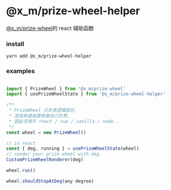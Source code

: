 # @x_m/prize-wheel-helper

[@x_m/prize-wheel](../prize-wheel/README.md)的 react 辅助函数

### install
```
yarn add @x_m/prize-wheel-helper
```

### examples

``` typescript

import { PrizeWheel } from '@x_m/prize-wheel'
import { usePrizeWheelState } from '@x_m/prize-wheel-helper'

/**
 * PrizeWheel 只负责逻辑部分,
 * 渲染转盘由使用者自己负责,
 * 因此可用于 react / vue / vanilla / node...
 */
const wheel = new PrizeWheel()

// in react
const { deg, running } = usePrizeWheelState(wheel)
// render your prize wheel with deg
CustomPrizeWheelRenderer(deg)

wheel.run()

wheel.shouldStopAtDeg(any degree)

```
